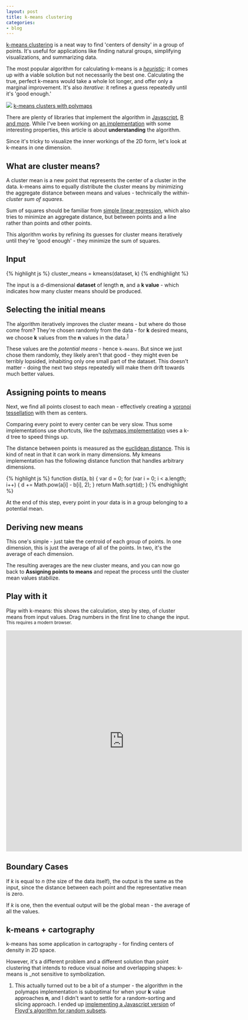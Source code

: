 ```yaml
---
layout: post
title: k-means clustering
categories:
- blog
---
```


[k-means clustering](http://en.wikipedia.org/wiki/K-means_clustering) is a
neat way to find 'centers of density' in a group of points.
It's useful for applications like finding natural groups,
simplifying visualizations, and summarizing data.

The most popular algorithm for calculating k-means is a
_[heuristic](http://en.wikipedia.org/wiki/Heuristic)_:
it comes up with a viable solution but not necessarily the best one.
Calculating the true, perfect k-means would take a whole lot longer, and offer
only a marginal improvement. It's also _iterative_: it refines a guess
repeatedly until it's 'good enough.'

![](https://dl.dropbox.com/u/68059/graphics/kmeans.gif)
<span class='image-credit'><a href='http://polymaps.org/ex/cluster.html'>k-means clusters with polymaps</a></span>

There are plenty of libraries that implement the algorithm
in [Javascript](http://polymaps.org/ex/kmeans.js),
[R and more](http://en.wikipedia.org/wiki/K-means_clustering#Software).
While I've been working on [an implementation](https://github.com/tmcw/k-means)
with some interesting properties, this article is about **understanding**
the algorithm.

Since it's tricky to visualize the inner workings of the 2D form, let's look
at k-means in one dimension.

## What are cluster means?

A cluster mean is a new point that represents the center of a cluster in the
data. k-means aims to equally distribute the cluster means by minimizing
the aggregate distance between means and values - technically the _within-cluster
sum of squares_.

Sum of squares should be familiar from [simple linear regression](http://en.wikipedia.org/wiki/Simple_linear_regression),
which also tries to minimize an aggregate distance, but between points
and a line rather than points and other points.

This algorithm works by refining its guesses for cluster means iteratively
until they're 'good enough' - they minimize the sum of squares.

## Input

{% highlight js %}
cluster_means = kmeans(dataset, k)
{% endhighlight %}

The input is a d-dimensional
**dataset** of length **n**, and a **k value** - which indicates how many
cluster means should be produced.

## Selecting the initial means

The algorithm iteratively improves the cluster means - but where do those come
from? They're chosen randomly from the data - for **k** desired means,
we choose **k** values from the **n** values in the data.<sup><a href='#floyd'>1</a></sup>

These values are the _potential means_ - hence `k-means`. But since
we just chose them randomly, they likely aren't that good - they
might even be terribly lopsided, inhabiting only one small part of
the dataset. This doesn't matter - doing the next two steps repeatedly
will make them drift towards much better values.

## Assigning points to means

Next, we find all points closest to each mean - effectively creating a
[voronoi tessellation](http://macwright.org/2011/09/30/voronoi-polygons.html)
with them as centers.

Comparing every point to every center can be very slow.
Thus some implementations use shortcuts, like the [polymaps implementation](http://polymaps.org/ex/kmeans.js)
uses a k-d tree to speed things up.

The distance between points is measured as the [euclidean distance](http://en.wikipedia.org/wiki/Euclidean_distance).
This is kind of neat in that it can work in many dimensions. My kmeans
implementation has the following distance function that handles arbitrary
dimensions.

{% highlight js %}
function dist(a, b) {
    var d = 0;
    for (var i = 0; i < a.length; i++) {
        d += Math.pow(a[i] - b[i], 2);
    }
    return Math.sqrt(d);
}
{% endhighlight %}

At the end of this step, every point in your data is in a group belonging
to a potential mean.

## Deriving new means

This one's simple - just take the centroid of each group of points. In
one dimension, this is just the average of all of the points. In two,
it's the average of each dimension.

The resulting averages are the new cluster means, and you can now go back to
**Assigning points to means** and repeat the process until the cluster mean
values stabilize.

## Play with it

Play with k-means: this shows the calculation, step by step, of cluster means
from input values. Drag numbers in the first line to change the input.
<small>This requires a modern browser.</small>

<iframe width='640' frameborder='none' height='600' src='http://bl.ocks.org/d/3701320/'> </iframe>

## Boundary Cases

If _k_ is equal to _n_ (the size of the data itself), the output
is the same as the input, since the distance between
each point and the representative mean is zero.

If _k_ is one, then the eventual output will be the global mean -
the average of all the values.

## k-means + cartography

k-means has some application in cartography - for finding centers of density
in 2D space.

However, it's a different problem and a different solution
than point clustering that intends to reduce visual noise and overlapping
shapes: k-means is _not sensitive to symbolization.

1. <a name='floyd'></a>This actually turned out to be a bit of a stumper -
  the algorithm in the polymaps implementation is suboptimal for when your
  **k** value approaches **n**, and I didn't want to settle for a random-sorting
  and slicing approach. I ended up [implementing a Javascript version](https://gist.github.com/3436381)
  of [Floyd's algorithm for random subsets](http://eyalsch.wordpress.com/2010/04/01/random-sample/).
